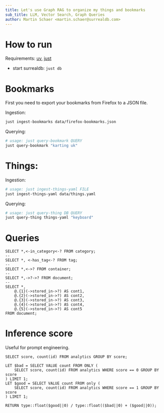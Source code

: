 ```yaml
---
title: Let's use Graph RAG to organize my things and bookmarks
sub_title: LLM, Vector Search, Graph Queries
author: Martin Schaer <martin.schaer@surrealdb.com>
---
```


How to run
===

Requirements: [uv](https://docs.astral.sh/uv/), [just](https://just.systems/man/en/)

- start surrealdb: `just db`

# Bookmarks

First you need to export your bookmarks from Firefox to a JSON file.

Ingestion:

```sh
just ingest-bookmarks data/firefox-bookmarks.json
```

Querying:

```sh
# usage: just query-bookmark QUERY
just query-bookmark "karting uk"
```

# Things:

Ingestion:

```sh
# usage: just ingest-things-yaml FILE
just ingest-things-yaml data/things.yaml
```
Querying:

```sh
# usage: just query-thing DB QUERY
just query-thing things-yaml "keyboard"
 ```

<!-- end_slide -->

Queries
===

```surql
SELECT *,<-in_category<-? FROM category;
--
SELECT *, <-has_tag<-? FROM tag;
--
SELECT *,<->? FROM container;
--
SELECT *,->?->? FROM document;
--
SELECT *,
    @.{1}(->stored_in->?) AS cont1,
    @.{2}(->stored_in->?) AS cont2,
    @.{3}(->stored_in->?) AS cont3,
    @.{4}(->stored_in->?) AS cont4,
    @.{5}(->stored_in->?) AS cont5
FROM document;
```

<!-- end_slide -->

Inference score
===

Useful for prompt engineering.

```surql
SELECT score, count(id) FROM analytics GROUP BY score;

LET $bad = SELECT VALUE count FROM ONLY (
    SELECT score, count(id) FROM analytics WHERE score == 0 GROUP BY score
) LIMIT 1;
LET $good = SELECT VALUE count FROM only (
    SELECT score, count(id) FROM analytics WHERE score == 1 GROUP BY score
) LIMIT 1;

RETURN type::float($good||0) / type::float(($bad||0) + ($good||0));
```

<!-- end_slide -->
